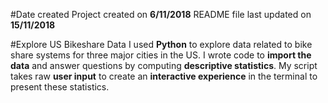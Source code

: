 #Date created
Project created on **6/11/2018**
README file last updated on **15/11/2018**

#Explore US Bikeshare Data
I used **Python** to explore data related to bike share systems for three major cities in the US. I wrote code to **import the data** and answer questions by computing **descriptive statistics**. My script takes raw **user input** to create an **interactive experience** in the terminal to present these statistics.

